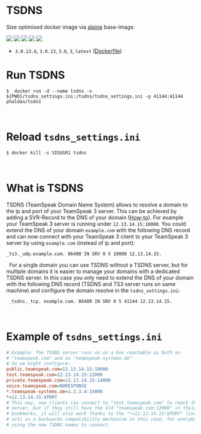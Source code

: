 # TSDNS

Size optimised docker image via [alpine](https://hub.docker.com/_/alpine/) base-image.

[![](https://images.microbadger.com/badges/version/phaldan/tsdns:3.0.13.6.svg)](https://microbadger.com/images/phaldan/tsdns:3.0.13.6) [![](https://images.microbadger.com/badges/image/phaldan/tsdns.svg)](https://microbadger.com/images/phaldan/tsdns) [![](https://img.shields.io/docker/stars/phaldan/tsdns.svg)](https://hub.docker.com/r/phaldan/tsdns/) [![](https://img.shields.io/docker/pulls/phaldan/tsdns.svg)](https://hub.docker.com/r/phaldan/tsdns/) [![](https://img.shields.io/docker/automated/phaldan/tsdns.svg)](https://hub.docker.com/r/phaldan/tsdns/)

* `3.0.13.6`, `3.0.13`, `3.0`, `3`, `latest` ([Dockerfile](https://github.com/phaldan/docker-tsdns/blob/d6c4728213e81c3e15b466606e1f224f4ef6fc64/Dockerfile))
&nbsp;

# Run TSDNS

```
$  docker run -d --name tsdns -v ${PWD}/tsdns_settings.ini:/tsdns/tsdns_settings.ini -p 41144:41144 phaldan/tsdns
```
&nbsp;

# Reload `tsdns_settings.ini`
```
$ docker kill -s SIGUSR1 tsdns
```
&nbsp;

# What is TSDNS
TSDNS (TeamSpeak Domain Name System) allows to resolve a domain to the ip and port of your TeamSpeak 3 server. This can be achieved by adding a SVR-Record to the DNS of your domain ([How-to](https://support.teamspeakusa.com/index.php?/Knowledgebase/Article/View/293/0/does-teamspeak-3-support-dns-srv-records)). 
For example your TeamSpeak 3 server is running under `12.13.14.15:10000`. You could extend the DNS of your domain `example.com` with the following DNS record and can now connect with your TeamSpeak 3 client to your TeamSpeak 3 server by using `example.com` (instead of ip and port): 

```
_ts3._udp.example.com. 86400 IN SRV 0 5 10000 12.13.14.15.
```
&nbsp;
For a single domain you can use TSDNS without a TSDNS server, but for multiple domains it is easier to manage your domains with a dedicated TSDNS server. In this case you only need to extend the DNS of your domain with the following DNS record (TSDNS and TS3 server runs on same machine) and configure the domain resolve in the `tsdns_settings.ini`:

```
 _tsdns._tcp. example.com. 86400 IN SRV 0 5 41144 12.13.14.15.
```
&nbsp;

# Example of `tsdns_settings.ini`

```ini
# Example: The TSDNS server runs on on a box reachable as both as
# "teamspeak.com" and as "teamspeak-systems.de"
# So we might configure:
public.teamspeak.com=12.13.14.15:10000
test.teamspeak.com=12.13.14.15:12000
private.teamspeak.com=12.13.14.15:14000
voice.teamspeak.com=NORESPONSE
*.teamspeak-systems.de=1.2.3.4:15000
*=12.13.14.15:$PORT
# This way, now clients can connect to "test.teamspeak.com" to reach the test
# server, but if they still have the old "teamspeak.com:12000" in their
# bookmarks, it will also work thanks to the "*=12.13.14.15:$PORT" line, which
# acts as a backwards compatibility mechanism in this case, for everybody not
# using the new TSDNS names to connect.
```
